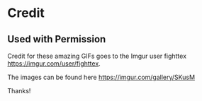 # Credit

## Used with Permission

Credit for these amazing GIFs goes to the Imgur user fighttex <https://imgur.com/user/fighttex>.

The images can be found here <https://imgur.com/gallery/SKusM>

Thanks!